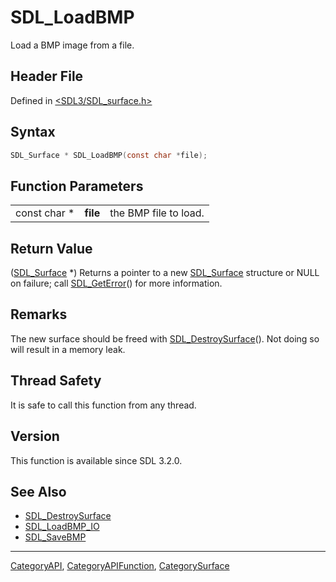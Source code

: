 # SDL_LoadBMP

Load a BMP image from a file.

## Header File

Defined in [<SDL3/SDL_surface.h>](https://github.com/libsdl-org/SDL/blob/main/include/SDL3/SDL_surface.h)

## Syntax

```c
SDL_Surface * SDL_LoadBMP(const char *file);
```

## Function Parameters

|              |          |                       |
| ------------ | -------- | --------------------- |
| const char * | **file** | the BMP file to load. |

## Return Value

([SDL_Surface](SDL_Surface) *) Returns a pointer to a new
[SDL_Surface](SDL_Surface) structure or NULL on failure; call
[SDL_GetError](SDL_GetError)() for more information.

## Remarks

The new surface should be freed with
[SDL_DestroySurface](SDL_DestroySurface)(). Not doing so will result in a
memory leak.

## Thread Safety

It is safe to call this function from any thread.

## Version

This function is available since SDL 3.2.0.

## See Also

- [SDL_DestroySurface](SDL_DestroySurface)
- [SDL_LoadBMP_IO](SDL_LoadBMP_IO)
- [SDL_SaveBMP](SDL_SaveBMP)

----
[CategoryAPI](CategoryAPI), [CategoryAPIFunction](CategoryAPIFunction), [CategorySurface](CategorySurface)

